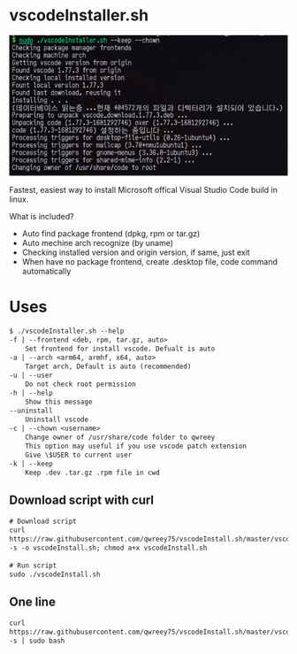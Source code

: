 # vscodeInstaller.sh

![screenshot](screenshot.png)

Fastest, easiest way to install Microsoft offical Visual Studio Code build in linux.

What is included?

+ Auto find package frontend (dpkg, rpm or tar.gz)
+ Auto mechine arch recognize (by uname)
+ Checking installed version and origin version, if same, just exit
+ When have no package frontend, create .desktop file, code command automatically

# Uses

```
$ ./vscodeInstaller.sh --help
-f | --frontend <deb, rpm, tar.gz, auto>
    Set frontend for install vscode. Defualt is auto
-a | --arch <arm64, armhf, x64, auto>
    Target arch, Default is auto (recommended)
-u | --user
    Do not check root permission
-h | --help
    Show this message
--uninstall
    Uninstall vscode
-c | --chown <username>
    Change owner of /usr/share/code folder to qwreey
    This option may useful if you use vscode patch extension
    Give \$USER to current user
-k | --keep
    Keep .dev .tar.gz .rpm file in cwd
```

## Download script with curl

```
# Download script
curl https://raw.githubusercontent.com/qwreey75/vscodeInstall.sh/master/vscodeInstall.sh -s -o vscodeInstall.sh; chmod a+x vscodeInstall.sh

# Run script
sudo ./vscodeInstall.sh
```

## One line

```
curl https://raw.githubusercontent.com/qwreey75/vscodeInstall.sh/master/vscodeInstall.sh -s | sudo bash
```
